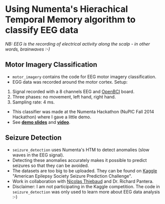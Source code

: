 # Using Numenta's Hierachical Temporal Memory algorithm to classify EEG data
*NB: EEG is the recording of electrical activity along the scalp - in other words, brainwaves :-)*

## Motor Imagery Classification
* `motor_imagery` contains the code for EEG motor imagery classification.
* EGG data was recorded around the motor cortex. Setup:
1. Signal recorded with a 8 channels EEG and [OpenBCI](www.openBCI.com) board.
2. Three phases: no movement, left hand, right hand.
3. Sampling rate: 4 ms.
* This classifier was made at the Numenta Hackathon (NuPIC Fall 2014 Hackathon) where I gave a little demo.
* See **[demo slides](https://docs.google.com/presentation/d/1wFWSk4P3yHDkPzV19Q0sZYX9NhwvEBLJQQXKh0eyZws/edit?usp=sharing)** and **[video](http://www.youtube.com/watch?v=UEh48KOmkIA)**.

## Seizure Detection
* `seizure_detection` uses Numenta's HTM to detect anomalies (slow waves in the EEG signal).
* Detecting these anomalies accurately makes it possible to predict seizures so that they can be avoided.
* The datasets are too big to be uploaded. They can be found on [Kaggle](https://www.kaggle.com/c/seizure-prediction) "American Epilepsy Society Seizure Prediction Challenge".
* Work in collaboration with [Nicolas Thiebaud](https://github.com/nt) and Dr. Richard Pantera.
* Disclaimer: I am not participating in the Kaggle competition. The code in `seizure_detection` was only used to learn more about EEG data analysis :-)
